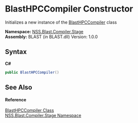 # BlastHPCCompiler Constructor 
 

Initializes a new instance of the <a href="T_NSS_Blast_Compiler_Stage_BlastHPCCompiler">BlastHPCCompiler</a> class

**Namespace:**&nbsp;<a href="N_NSS_Blast_Compiler_Stage">NSS.Blast.Compiler.Stage</a><br />**Assembly:**&nbsp;BLAST (in BLAST.dll) Version: 1.0.0

## Syntax

**C#**<br />
``` C#
public BlastHPCCompiler()
```


## See Also


#### Reference
<a href="T_NSS_Blast_Compiler_Stage_BlastHPCCompiler">BlastHPCCompiler Class</a><br /><a href="N_NSS_Blast_Compiler_Stage">NSS.Blast.Compiler.Stage Namespace</a><br />